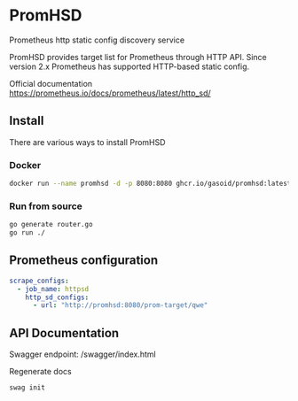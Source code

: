 # PromHSD


Prometheus http static config discovery service 

PromHSD provides target list for Prometheus through HTTP API. Since version 2.x Prometheus has supported HTTP-based static config.

Official documentation https://prometheus.io/docs/prometheus/latest/http_sd/

## Install
There are various ways to install PromHSD

### Docker
```bash
docker run --name promhsd -d -p 8080:8080 ghcr.io/gasoid/promhsd:latest
```

### Run from source
```bash
go generate router.go
go run ./
```

<!-- ### Helm chart
```bash
helm install promhsd 
``` -->

## Prometheus configuration
```yaml
scrape_configs:
  - job_name: httpsd
    http_sd_configs:
      - url: "http://promhsd:8080/prom-target/qwe"

```

## API Documentation
Swagger endpoint: /swagger/index.html

Regenerate docs
```
swag init
```
